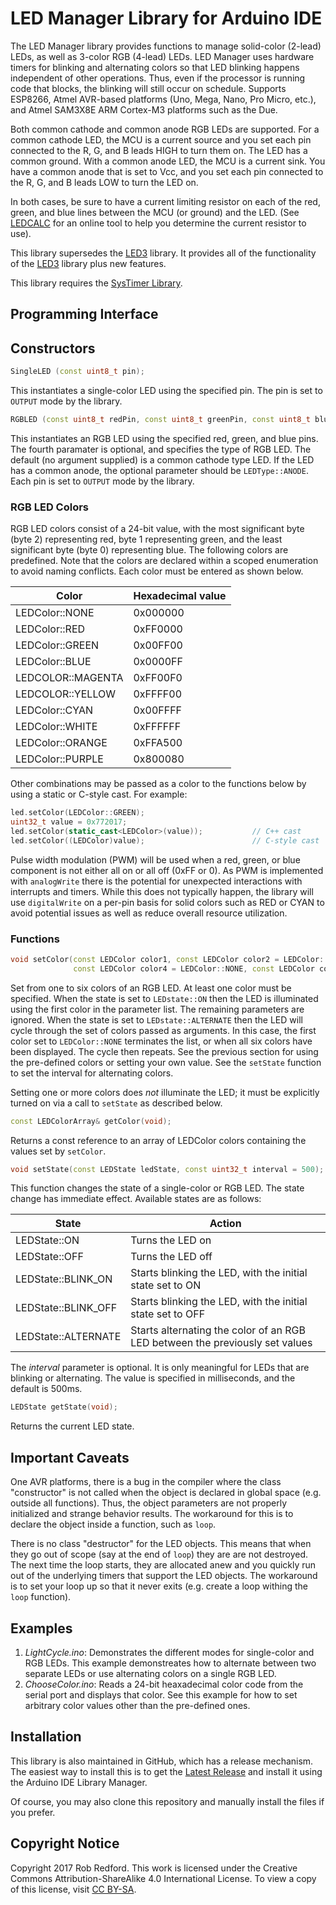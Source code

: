 # LED Manager Library for Arduino IDE
The LED Manager library provides functions to manage solid-color (2-lead) LEDs, as well as 3-color RGB (4-lead) LEDs.
LED Manager uses hardware timers for blinking and alternating colors so that LED blinking happens independent of other operations.
Thus, even if the processor is running code that blocks, the blinking will still occur on schedule. 
Supports ESP8266, Atmel AVR-based platforms (Uno, Mega, Nano, Pro Micro, etc.), and Atmel SAM3X8E ARM Cortex-M3 platforms such as the Due.
  
Both common cathode and common anode RGB LEDs are supported.
For a common cathode LED, the MCU is a current source and you set each pin connected to the R, G, and B leads HIGH to turn them on.
The LED has a common ground.
With a common anode LED, the MCU is a current sink.
You have a common anode that is set to Vcc, and you set each pin connected to the R, G, and B leads LOW to turn the LED on.

In both cases, be sure to have a current limiting resistor on each of the red, green, and blue lines between the MCU (or ground) and the LED.
(See [LEDCALC] for an online tool to help you determine the current resistor to use).

This library supersedes the [LED3] library.
It provides all of the functionality of the [LED3] library plus new features.

This library requires the [SysTimer Library].

## Programming Interface
## Constructors
```C++
SingleLED (const uint8_t pin);
```

This instantiates a single-color LED using the specified pin.
The pin is set to ```OUTPUT``` mode by the library.

```C++
RGBLED (const uint8_t redPin, const uint8_t greenPin, const uint8_t bluePin, LEDType ledType = LEDType::CATHODE);
```

This instantiates an RGB LED using the specified red, green, and blue pins.
The fourth paramater is optional, and specifies the type of RGB LED.
The default (no argument supplied) is a common cathode type LED.
If the LED has a common anode, the optional parameter should be ```LEDType::ANODE```.
Each pin is set to ```OUTPUT``` mode by the library.

### RGB LED Colors
RGB LED colors consist of a 24-bit value,
with the most significant byte (byte 2) representing red, byte 1 representing green, and the least significant byte (byte 0) representing blue.
The following colors are predefined.
Note that the colors are declared within a scoped enumeration to avoid naming conflicts.
Each color must be entered as shown below.

|Color|Hexadecimal value|
|---|---|
|LEDColor::NONE|0x000000|
|LEDColor::RED|0xFF0000|
|LEDColor::GREEN|0x00FF00|
|LEDColor::BLUE|0x0000FF|
|LEDCOLOR::MAGENTA|0xFF00F0|
|LEDCOLOR::YELLOW|0xFFFF00|
|LEDColor::CYAN|0x00FFFF|
|LEDColor::WHITE|0xFFFFFF|
|LEDColor::ORANGE|0xFFA500|
|LEDColor::PURPLE|0x800080|

Other combinations may be passed as a color to the functions below by using a static or C-style cast.
For example:
```C++
led.setColor(LEDColor::GREEN);
uint32_t value = 0x772017;
led.setColor(static_cast<LEDColor>(value));           // C++ cast
led.setColor((LEDColor)value);                        // C-style cast
```

Pulse width modulation (PWM) will be used when a red, green, or blue component is not either all on or all off (0xFF or 0).
As PWM is implemented with ```analogWrite``` there is the potential for unexpected interactions with interrupts and timers.
While this does not typically happen, the library will use ```digitalWrite``` on a per-pin basis for solid colors
such as RED or CYAN to avoid potential issues as well as reduce overall resource utilization.

### Functions

```C++
void setColor(const LEDColor color1, const LEDColor color2 = LEDColor::NONE,  const LEDColor color3 = LEDColor::NONE,
              const LEDColor color4 = LEDColor::NONE, const LEDColor color5 = LEDColor::NONE, const LEDColor color6 = LEDColor::NONE);
```

Set from one to six colors of an RGB LED.
At least one color must be specified.
When the state is set to ```LEDstate::ON``` then the LED is illuminated using the first color in the parameter list.
The remaining parameters are ignored.
When the state is set to ```LEDstate::ALTERNATE``` then the LED will cycle through the set of colors passed as arguments.
In this case, the first color set to ```LEDColor::NONE``` terminates the list, or when all six colors have been displayed.
The cycle then repeats.
See the previous section for using the pre-defined colors or setting your own value.
See the ```setState``` function to set the interval for alternating colors.

Setting one or more colors does _not_ illuminate the LED;
it must be explicitly turned on via a call to ```setState``` as described below.

```C++
const LEDColorArray& getColor(void);
```

Returns a const reference to an array of LEDColor colors containing the values set by ```setColor```.

```C++
void setState(const LEDState ledState, const uint32_t interval = 500);
```

This function changes the state of a single-color or RGB LED.
The state change has immediate effect.
Available states are as follows:

|State|Action|
|---|---|
|LEDState::ON|Turns the LED on|
|LEDState::OFF|Turns the LED off|
|LEDState::BLINK_ON|Starts blinking the LED, with the initial state set to ON|
|LEDState::BLINK_OFF|Starts blinking the LED, with the initial state set to OFF|
|LEDState::ALTERNATE|Starts alternating the color of an RGB LED between the previously set values|

The _interval_ parameter is optional.
It is only meaningful for LEDs that are blinking or alternating.
The value is specified in milliseconds, and the default is 500ms.

```C++
LEDState getState(void);
```

Returns the current LED state.

## Important Caveats
One AVR platforms, there is a bug in the compiler where the class "constructor" is not called when the object
is declared in global space (e.g. outside all functions). 
Thus, the object parameters are not properly initialized and strange behavior results.
The workaround for this is to declare the object inside a function, such as ```loop```.

There is no class "destructor" for the LED objects. 
This means that when they go out of scope (say at the end of ```loop```) they are are not destroyed.
The next time the loop starts, they are allocated anew and you quickly run out of the underlying timers that support the LED objects.
The workaround is to set your loop up so that it never exits (e.g. create a loop withing the ```loop``` function).

## Examples
1. _LightCycle.ino_: Demonstrates the different modes for single-color and RGB LEDs.
This example demonstreates how to alternate between two separate LEDs or use alternating colors on a single RGB LED.
2. _ChooseColor.ino_: Reads a 24-bit heaxadecimal color code from the serial port and displays that color.
See this example for how to set arbitrary color values other than the pre-defined ones.

## Installation

This library is also maintained in GitHub, which has a release mechanism.
The easiest way to install this is to get the [Latest Release] and install it using the Arduino IDE Library Manager.

Of course, you may also clone this repository and manually install the files if you prefer.

## Copyright Notice

Copyright 2017 Rob Redford.
This work is licensed under the Creative Commons Attribution-ShareAlike 4.0 International License.
To view a copy of this license, visit [CC BY-SA].

[SysTimer Library]: https://github.com/Rom3oDelta7/SysTimer
[Latest Release]: https://github.com/Rom3oDelta7/LEDManager/releases/latest
[LEDCALC]: http://ledcalc.com/
[LED3]: https://github.com/Rom3oDelta7/LED3
[CC BY-SA]: https://creativecommons.org/licenses/by-sa/4.0